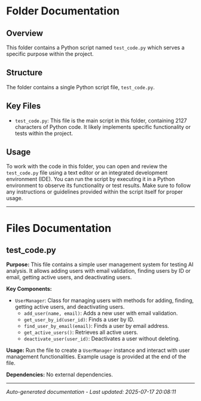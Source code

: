 # Folder Documentation

## Overview
This folder contains a Python script named `test_code.py` which serves a specific purpose within the project.

## Structure
The folder contains a single Python script file, `test_code.py`.

## Key Files
- `test_code.py`: This file is the main script in this folder, containing 2127 characters of Python code. It likely implements specific functionality or tests within the project.

## Usage
To work with the code in this folder, you can open and review the `test_code.py` file using a text editor or an integrated development environment (IDE). You can run the script by executing it in a Python environment to observe its functionality or test results. Make sure to follow any instructions or guidelines provided within the script itself for proper usage.

---

# Files Documentation

## test_code.py

**Purpose:** This file contains a simple user management system for testing AI analysis. It allows adding users with email validation, finding users by ID or email, getting active users, and deactivating users.

**Key Components:**
- `UserManager`: Class for managing users with methods for adding, finding, getting active users, and deactivating users.
  - `add_user(name, email)`: Adds a new user with email validation.
  - `get_user_by_id(user_id)`: Finds a user by ID.
  - `find_user_by_email(email)`: Finds a user by email address.
  - `get_active_users()`: Retrieves all active users.
  - `deactivate_user(user_id)`: Deactivates a user without deleting.

**Usage:** Run the file to create a `UserManager` instance and interact with user management functionalities. Example usage is provided at the end of the file.

**Dependencies:** No external dependencies.

---
*Auto-generated documentation - Last updated: 2025-07-17 20:08:11*
